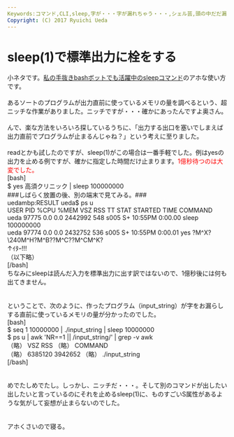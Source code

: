 ```yaml
---
Keywords:コマンド,CLI,sleep,字が・・・字が漏れちゃう・・・,シェル芸,頭の中だだ漏らし
Copyright: (C) 2017 Ryuichi Ueda
---
```

# sleep(1)で標準出力に栓をする
小ネタです。<a href="https://twitter.com/sleepcommand" target="_blank">私の手抜きbashボットでも活躍中のsleepコマンド</a>のアホな使い方です。<br />
<br />
あるソートのプログラムが出力直前に使っているメモリの量を調べるという、超ニッチな作業がありました。ニッチですが・・・確かにあったんですよ奥さん。<br />
<br />
んで、楽な方法をいろいろ探しているうちに、「出力する出口を塞いでしまえば出力直前でプログラムが止まるんじゃね？」という考えに至りました。<br />
<br />
readとかも試したのですが、sleep(1)がこの場合は一番手軽でした。例はyesの出力を止める例ですが、確かに指定した時間だけ止まります。<span style="color:red">1億秒待つのは大変でした。</span><br />
[bash]<br />
$ yes 高須クリニック | sleep 100000000<br />
###しばらく放置の後、別の端末で見てみる。###<br />
uedambp:RESULT ueda$ ps u <br />
USER PID %CPU %MEM VSZ RSS TT STAT STARTED TIME COMMAND<br />
ueda 97775 0.0 0.0 2442992 548 s005 S+ 10:55PM 0:00.00 sleep 100000000<br />
ueda 97774 0.0 0.0 2432752 536 s005 S+ 10:55PM 0:00.01 yes ?M^X?\\240M^H?M^B??M^C??M^CM^K?<br />
↑ｲﾀｰ!!!<br />
（以下略）<br />
[/bash]<br />
ちなみにsleepは読んだ入力を標準出力に出す訳ではないので、1億秒後には何も出てきません。<br />
<br />
<br />
ということで、次のように、作ったプログラム（input_string）が字をお漏らしする直前に使っているメモリの量が分かったのでした。<br />
[bash]<br />
$ seq 1 10000000 | ./input_string | sleep 10000000<br />
$ ps u | awk 'NR==1 || /input_string/' | grep -v awk<br />
 （略） VSZ RSS （略） COMMAND<br />
 （略） 6385120 3942652 （略） ./input_string<br />
[/bash]<br />
<br />
<br />
めでたしめでたし。しっかし、ニッチだ・・・。そして別のコマンドが出したい出したいと言っているのにそれを止めるsleep(1)に、ものすごいS属性があるような気がして妄想が止まらないのでした。<br />
<br />
<br />
アホくさいので寝る。<br />

